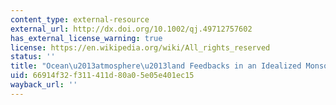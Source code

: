 ```yaml
---
content_type: external-resource
external_url: http://dx.doi.org/10.1002/qj.49712757602
has_external_license_warning: true
license: https://en.wikipedia.org/wiki/All_rights_reserved
status: ''
title: "Ocean\u2013atmosphere\u2013land Feedbacks in an Idealized Monsoon"
uid: 66914f32-f311-411d-80a0-5e05e401ec15
wayback_url: ''
---
```

